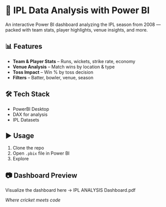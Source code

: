 # 🏏 IPL Data Analysis with Power BI 

An interactive Power BI dashboard analyzing the IPL season from 2008 — packed with team stats, player highlights, venue insights, and more.

## 📊 Features

- **Team & Player Stats** – Runs, wickets, strike rate, economy  
- **Venue Analysis** – Match wins by location & type  
- **Toss Impact** – Win % by toss decision  
- **Filters** – Batter, bowler, venue, season  

## 🛠 Tech Stack

- PowerBI Desktop
- DAX for analysis 
- IPL Datasets

## ▶️ Usage

1. Clone the repo  
2. Open `.pbix` file in Power BI  
3. Explore

## 📷 Dashboard Preview

Visualize the dashboard here -> IPL ANALYSIS Dashboard.pdf



_Where cricket meets code_
